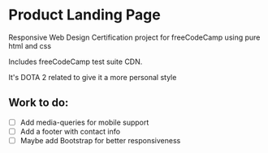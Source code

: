 # Product Landing Page

Responsive Web Design Certification project for freeCodeCamp using pure html and css

Includes freeCodeCamp test suite CDN.

It's DOTA 2 related to give it a more personal style

## Work to do:

- [ ] Add media-queries for mobile support
- [ ] Add a footer with contact info
- [ ] Maybe add Bootstrap for better responsiveness
